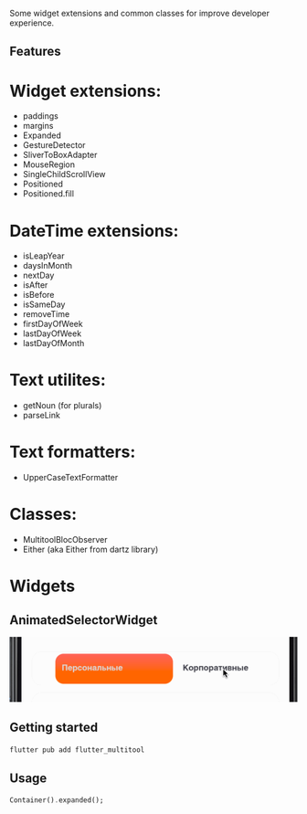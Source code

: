 Some widget extensions and common classes for improve developer experience.

## Features

# Widget extensions:
* paddings
* margins
* Expanded
* GestureDetector
* SliverToBoxAdapter
* MouseRegion
* SingleChildScrollView
* Positioned
* Positioned.fill

# DateTime extensions:
* isLeapYear
* daysInMonth
* nextDay
* isAfter
* isBefore
* isSameDay
* removeTime
* firstDayOfWeek
* lastDayOfWeek
* lastDayOfMonth

# Text utilites:
* getNoun (for plurals)
* parseLink

# Text formatters:
* UpperCaseTextFormatter


# Classes:
* MultitoolBlocObserver
* Either (aka Either from dartz library)

# Widgets

## AnimatedSelectorWidget
![Alt text](assets/images/tab_switcher.gif?raw=true "Title")


## Getting started

```Dart
flutter pub add flutter_multitool
```

## Usage

```Dart
Container().expanded();
```
